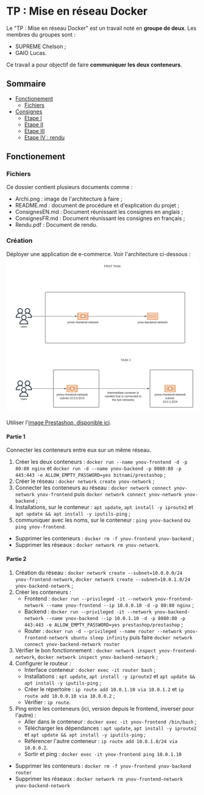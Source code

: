 # TP : Mise en réseau Docker

Le "TP : Mise en réseau Docker" est un travail noté en **groupe de deux**. Les membres du groupes sont :
- SUPREME Chelson ;
- GAIO Lucas. 

Ce travail a pour objectif de faire **communiquer les deux conteneurs**. 


## Sommaire
- [Fonctionement](##Fonctionement)
  - [Fichiers](###Fichiers)
- [Consignes](##Consignes)
  - [Etape I](###Etape-I)
  - [Etape II](###Etape-II)
  - [Etape III](###Etape-III)
  - [Etape IV : rendu](###Etape-IV-:-rendu)

## Fonctionement

### Fichiers

Ce dossier contient plusieurs documents comme :
- Archi.png : image de l'architecture à faire ;
- README.md : document de procédure et d'explication du projet ;
- ConsignesEN.md : Document réunissant les consignes en anglais ;
- ConsignesFR.md : Document réunissant les consignes en français ;
- Rendu.pdf : Document de rendu. 

### Création 

Déployer une application de e-commerce. Voir l'architecture ci-dessous :
![Schéma d'architecture](archi.png)

Utiliser l'[image Prestashop, disponible ici](https://hub.docker.com/r/bitnami/prestashop).

#### Partie 1

Connecter les conteneurs entre eux sur un même réseau.

1. Créer les deux conteneurs : `docker run --name ynov-frontend -d -p 80:80 nginx` et `docker run -d --name ynov-backend -p 8080:80 -p 443:443 -e ALLOW_EMPTY_PASSWORD=yes bitnami/prestashop` ;
2. Créer le réseau : `docker network create ynov-network` ;
3. Connecter les conteneurs au réseau : `docker network connect ynov-network ynov-frontend` puis `docker network connect ynov-network ynov-backend` ;
4. Installations, sur le conteneur : `apt update`, `apt install -y iproute2` et `apt update && apt install -y iputils-ping` ;
5. communiquer avec les noms, sur le conteneur : `ping ynov-backend` ou `ping ynov-frontend`.

- Supprimer les conteneurs : `docker rm -f ynov-frontend ynov-backend` ;
- Supprimer les réseaux : `docker network rm ynov-network`.

#### Partie 2

1. Création du réseau : `docker network create --subnet=10.0.0.0/24 ynov-frontend-network`, `docker network create --subnet=10.0.1.0/24 ynov-backend-network` ;
2. Créer les conteneurs :
    - Frontend : `docker run --privileged -it --network ynov-frontend-network --name ynov-frontend --ip 10.0.0.10 -d -p 80:80 nginx` ;
    - Backend : `docker run --privileged -it --network ynov-backend-network --name ynov-backend --ip 10.0.1.10 -d -p 8080:80 -p 443:443 -e ALLOW_EMPTY_PASSWORD=yes prestashop/prestashop` ;
    - Router : `docker run -d --privileged --name router --network ynov-frontend-network ubuntu sleep infinity` puis faire `docker network connect ynov-backend-network router`
3. Vérifier le bon fonctionnement : `docker network inspect ynov-frontend-network`, `docker network inspect ynov-backend-network` ;
4. Configurer le routeur : 
    - Interface conteneur : `docker exec -it router bash` ;
    - Installations : `apt update`, `apt install -y iproute2` et `apt update && apt install -y iputils-ping` ;
    - Créer le répertoire : `ip route add 10.0.1.10 via 10.0.1.2` et `ip route add 10.0.0.10 via 10.0.0.2` ;
    - Vérifier : `ip route`.
5. Ping entre les conteneurs (ici, version depuis le frontend, inverser pour l'autre) :
    - Aller dans le conteneur : `docker exec -it ynov-frontend /bin/bash` ;
    - Télécharger les dépendances : `apt update`, `apt install -y iproute2` et `apt update && apt install -y iputils-ping` ;
    - Référencer l'autre conteneur : `ip route add 10.0.1.0/24 via 10.0.0.2`.
    - Sortir et ping : `docker exec -it ynov-frontend ping 10.0.1.10`

- Supprimer les conteneurs : `docker rm -f ynov-frontend ynov-backend router`
- Supprimer les réseaux : `docker network rm ynov-frontend-network ynov-backend-network`
